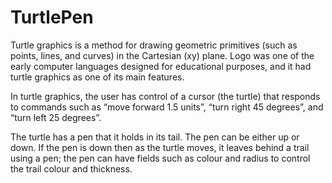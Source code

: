 # TurtlePen

Turtle graphics is a method for drawing geometric primitives (such as points, lines, and curves) in the Cartesian (xy) plane. Logo was one of the early computer languages designed for educational purposes, and it had turtle graphics as one of its main features.

In turtle graphics, the user has control of a cursor (the turtle) that responds to commands such as “move forward 1.5 units”, “turn right 45 degrees”, and “turn left 25 degrees”.

The turtle has a pen that it holds in its tail. The pen can be either up or down. If the pen is down then as the turtle moves, it leaves behind a trail using a pen; the pen can have fields such as colour and radius to control the trail colour and thickness.
